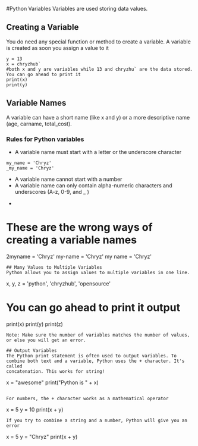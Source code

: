 

#Python Variables
Variables are used storing data values.

## Creating a Variable
You do need any special function or method to create a variable. A variable is created as soon you assign a value to it

```
y = 13
x = chryzhub`
#both x and y are variables while 13 and chryzhu` are the data stored. You can go ahead to print it
print(x)
print(y)
```

## Variable Names
A variable can have a short name (like x and y) or a more descriptive name (age, carname, total_cost).

### Rules for Python variables
- A variable name must start with a letter or the underscore character
```
my_name = 'Chryz'
_my_name = 'Chryz'
```
- A variable name cannot start with a number
- A variable name can only contain alpha-numeric characters and underscores (A-z, 0-9, and _ )
- ```
# These are the wrong ways of creating a variable names
2myname = 'Chryz'
my-name = 'Chryz'
my name = 'Chryz'
```
## Many Values to Multiple Variables
Python allows you to assign values to multiple variables in one line.
```
x, y, z = 'python', 'chryzhub', 'opensource'
# You can go ahead to print it output
print(x)
print(y)
print(z)
```
Note: Make sure the number of variables matches the number of values, or else you will get an error.

## Output Variables
The Python print statement is often used to output variables. To combine both text and a variable, Python uses the + character. It's called
concatenation. This works for string!
```
x = "awesome"
print("Python is " + x)
```

For numbers, the + character works as a mathematical operator
```
x = 5
y = 10
print(x + y)
```
If you try to combine a string and a number, Python will give you an error
```
x = 5
y = "Chryz"
print(x + y)
```
